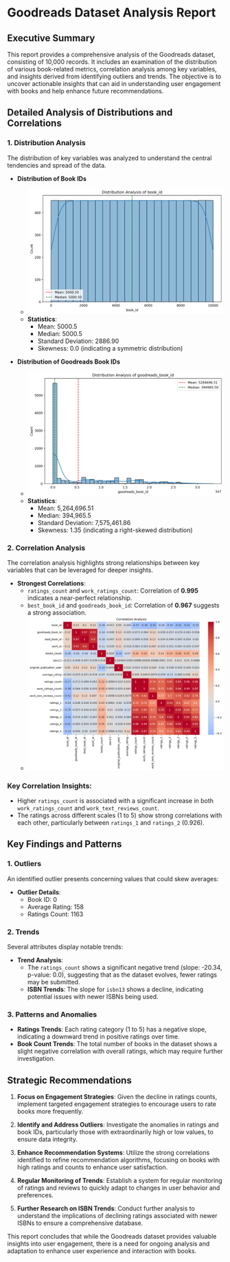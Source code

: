 # Goodreads Dataset Analysis Report

## Executive Summary

This report provides a comprehensive analysis of the Goodreads dataset, consisting of 10,000 records. It includes an examination of the distribution of various book-related metrics, correlation analysis among key variables, and insights derived from identifying outliers and trends. The objective is to uncover actionable insights that can aid in understanding user engagement with books and help enhance future recommendations.

## Detailed Analysis of Distributions and Correlations

### 1. Distribution Analysis

The distribution of key variables was analyzed to understand the central tendencies and spread of the data.

- **Distribution of Book IDs**
  - ![Book ID Distribution](./enhanced_distribution_book_id.png)
  - **Statistics**: 
    - Mean: 5000.5
    - Median: 5000.5
    - Standard Deviation: 2886.90
    - Skewness: 0.0 (indicating a symmetric distribution)

- **Distribution of Goodreads Book IDs**
  - ![Goodreads Book ID Distribution](./enhanced_distribution_goodreads_book_id.png)
  - **Statistics**: 
    - Mean: 5,264,696.51
    - Median: 394,965.5
    - Standard Deviation: 7,575,461.86
    - Skewness: 1.35 (indicating a right-skewed distribution)

### 2. Correlation Analysis

The correlation analysis highlights strong relationships between key variables that can be leveraged for deeper insights.

- **Strongest Correlations**:
  - `ratings_count` and `work_ratings_count`: Correlation of **0.995** indicates a near-perfect relationship.
  - `best_book_id` and `goodreads_book_id`: Correlation of **0.967** suggests a strong association.
  - ![Correlation Heatmap](./correlation_heatmap.png)

### Key Correlation Insights:
- Higher `ratings_count` is associated with a significant increase in both `work_ratings_count` and `work_text_reviews_count`.
- The ratings across different scales (1 to 5) show strong correlations with each other, particularly between `ratings_1` and `ratings_2` (0.926).

## Key Findings and Patterns

### 1. Outliers
An identified outlier presents concerning values that could skew averages:
- **Outlier Details**:
  - Book ID: 0
  - Average Rating: 158
  - Ratings Count: 1163

### 2. Trends
Several attributes display notable trends:
- **Trend Analysis**:
  - The `ratings_count` shows a significant negative trend (slope: -20.34, p-value: 0.0), suggesting that as the dataset evolves, fewer ratings may be submitted.
  - **ISBN Trends**: The slope for `isbn13` shows a decline, indicating potential issues with newer ISBNs being used.

### 3. Patterns and Anomalies
- **Ratings Trends**: Each rating category (1 to 5) has a negative slope, indicating a downward trend in positive ratings over time.
- **Book Count Trends**: The total number of books in the dataset shows a slight negative correlation with overall ratings, which may require further investigation.

## Strategic Recommendations

1. **Focus on Engagement Strategies**: Given the decline in ratings counts, implement targeted engagement strategies to encourage users to rate books more frequently.
   
2. **Identify and Address Outliers**: Investigate the anomalies in ratings and book IDs, particularly those with extraordinarily high or low values, to ensure data integrity.

3. **Enhance Recommendation Systems**: Utilize the strong correlations identified to refine recommendation algorithms, focusing on books with high ratings and counts to enhance user satisfaction.

4. **Regular Monitoring of Trends**: Establish a system for regular monitoring of ratings and reviews to quickly adapt to changes in user behavior and preferences.

5. **Further Research on ISBN Trends**: Conduct further analysis to understand the implications of declining ratings associated with newer ISBNs to ensure a comprehensive database.

This report concludes that while the Goodreads dataset provides valuable insights into user engagement, there is a need for ongoing analysis and adaptation to enhance user experience and interaction with books.